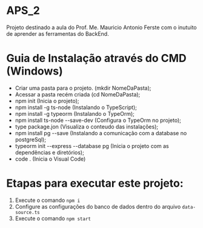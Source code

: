 # APS_2

Projeto destinado a aula do Prof. Me. Mauricio Antonio Ferste com o inutuito de aprender as ferramentas do BackEnd.

# Guia de Instalação através do CMD (Windows)

- Criar uma pasta para o projeto. (mkdir NomeDaPasta);
- Acessar a pasta recém criada (cd NomeDaPasta);
- npm init (Inicia o projeto);
- npm install -g ts-node (Instalando o TypeScript); 
- npm install -g typeorm (Instalando o TypeOrm);
- npm install ts-node --save-dev (Configura o TypeOrm no projeto);
- type package.jon (Visualiza o conteudo das instalações);
- npm install pg --save (Instalando a comunicação com a database no postgreSql);
- typeorm init --express --database pg (Inicia o projeto com as dependências e diretórios);
- code . (Inicia o Visual Code)

# Etapas para executar este projeto:

1. Execute o comando `npm i`
2. Configure as configurações do banco de dados dentro do arquivo `data-source.ts`
3. Execute o comando `npm start`
